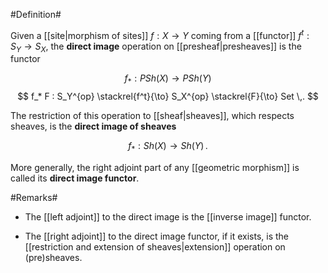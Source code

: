 #Definition#

Given a [[site|morphism of sites]] $f : X \to Y$ coming from a [[functor]] $f^t : S_Y \to S_X$, the **direct image** operation on [[presheaf|presheaves]] is the functor

$$
  f_* : PSh(X) \to PSh(Y)
$$
$$
  f_* F : S_Y^{op} \stackrel{f^t}{\to} S_X^{op} \stackrel{F}{\to} Set
  \,.
$$

The restriction of this operation to [[sheaf|sheaves]], which respects sheaves, is the **direct image of sheaves**

$$
  f_* : Sh(X) \to Sh(Y)
  \,.
$$

More generally, the right adjoint part of any [[geometric morphism]] is called its **direct image functor**.

#Remarks#

* The [[left adjoint]] to the direct image is the [[inverse image]] functor.

* The [[right adjoint]] to the direct image functor, if it exists, is the [[restriction and extension of sheaves|extension]] operation on (pre)sheaves.

